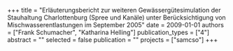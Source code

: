 +++
title = "Erläuterungsbericht zur weiteren Gewässergütesimulation der Stauhaltung Charlottenburg (Spree und Kanäle) unter Berücksichtigung von Mischwasserentlastungen im September 2005"
date = 2009-01-01
authors = ["Frank Schumacher", "Katharina Helling"]
publication_types = ["4"]
abstract = ""
selected = false
publication = ""
projects = ["samcso"]
+++

